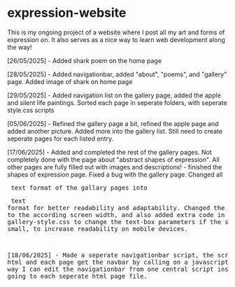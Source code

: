 # expression-website
This is my ongoing project of a website where I post all my art and forms of expression on. It also serves as a nice way to learn web development along the way!

[26/05/2025] - Added shark poem on the home page

[28/05/2025] - Added navigationbar, added "about", "poems", and "gallery" page. Added image of shark on home page

[29/05/2025] - Added navigation list on the gallery page, added the apple and silent life paintings. Sorted each page in seperate folders, with seperate style.css scripts

[05/06/2025] - Refined the gallery page a bit, refined the apple page and added another picture. Added more into the gallery list. Still need to create seperate pages for each listed entry.

[17/06/2025] - Added and completed the rest of the gallery pages. Not completely done with the 
page about "abstract shapes of expression". All other pages are fully filled out with 
images and descriptions! - finished the shapes of expression page. Fixed a bug with the gallery page. Changed all <pre> text format of the gallary pages into <p> text format for better 
readability and adaptability. Changed the image width to the according screen width, and also
added extra code in the gallery-style.css to change the text-box parameters if the screen
is too small, to increase readability on mobile devices. 

[18/06/2025] - Made a seperate navigationbar script, the script is html and each page get the navbar by calling on a javascript file. This way I can edit the navigationbar from one central 
script instead of going to each seperate html page file. 


